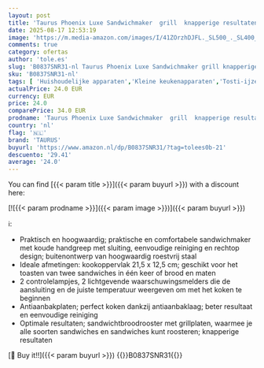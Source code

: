 ```yaml
---
layout: post
title: 'Taurus Phoenix Luxe Sandwichmaker  grill  knapperige resultaten  antiaanbakplaten 21 5 x 12 5 cm  lichtgevende temperatuurweergave  koude aanraking  eenvoudige reiniging  roestvrij staal  kunststof'
date: 2025-08-17 12:53:19
image: 'https://m.media-amazon.com/images/I/41ZOrzhDJFL._SL500_._SL400_.jpg'
comments: true
category: ofertas
author: 'tole.es'
slug: 'B0837SNR31-nl Taurus Phoenix Luxe Sandwichmaker grill knapperige...'
sku: 'B0837SNR31-nl'
tags: [ 'Huishoudelijke apparaten','Kleine keukenapparaten','Tosti-ijzers & paninigrills','Wonen & keuken','taurus','🇳🇱', ]
actualPrice: 24.0 EUR
currency: EUR
price: 24.0
comparePrice: 34.0 EUR
prodname: 'Taurus Phoenix Luxe Sandwichmaker  grill  knapperige resultaten  antiaanbakplaten 21 5 x 12 5 cm  lichtgevende temperatuurweergave  koude aanraking  eenvoudige reiniging  roestvrij staal  kunststof'
country: 'nl'
flag: '🇳🇱'
brand: 'TAURUS'
buyurl: 'https://www.amazon.nl/dp/B0837SNR31/?tag=tolees0b-21'
descuento: '29.41'
average: '24.0'
---
```


You can find [{{< param title >}}]({{< param buyurl >}}) with a discount here:

[![{{< param prodname >}}]({{< param image >}})]({{< param buyurl >}})

ℹ️:

- Praktisch en hoogwaardig; praktische en comfortabele sandwichmaker met koude handgreep met sluiting, eenvoudige reiniging en rechtop design; buitenontwerp van hoogwaardig roestvrij staal
- Ideale afmetingen: kookoppervlak 21,5 x 12,5 cm; geschikt voor het toasten van twee sandwiches in één keer of brood en maten
- 2 controlelampjes, 2 lichtgevende waarschuwingsmelders die de aansluiting en de juiste temperatuur weergeven om met het koken te beginnen
- Antiaanbakplaten; perfect koken dankzij antiaanbaklaag; beter resultaat en eenvoudige reiniging
- Optimale resultaten; sandwichtbroodrooster met grillplaten, waarmee je alle soorten sandwiches en sandwiches kunt roosteren; knapperige resultaten

[🛒 Buy it!!]({{< param buyurl >}})
{{<world>}}B0837SNR31{{</world>}}
